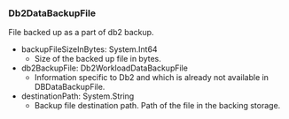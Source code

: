 ### Db2DataBackupFile
File backed up as a part of db2 backup.

- backupFileSizeInBytes: System.Int64
  - Size of the backed up file in bytes.
- db2BackupFile: Db2WorkloadDataBackupFile
  - Information specific to Db2 and which is already not available in DBDataBackupFile.
- destinationPath: System.String
  - Backup file destination path. Path of the file in the backing storage.
